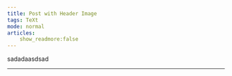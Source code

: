 ```yaml
---
title: Post with Header Image
tags: TeXt
mode: normal 
articles:
    show_readmore:false
---
```

sadadaasdsad

---


